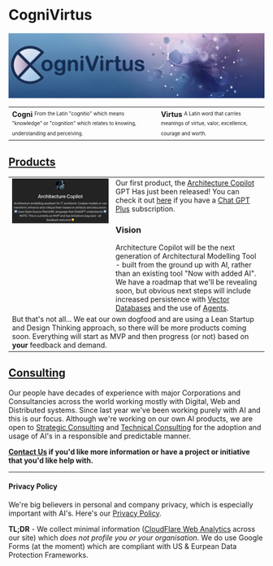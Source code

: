 # CogniVirtus

<img src="./Images/CogniVirtus%20Banner.jpg" alt="Cognivirtus - Excellence in Understanding" class="img-full-width">

<style>
  table#noborder td {
    border: none;
    vertical-align: top;
  }
</style>

<table id="noborder">
  <tbody>
    <tr>
      <td>
        <b>Cogni</b>
        <sup><sub>From the Latin "cognitio" which means "knowledge" or "cognition" which relates to knowing, understanding and perceiving.</sub></sup>
      </td>
      <td>
        <b>Virtus</b>
        <sup><sub>A Latin word that carries meanings of virtue, valor, excellence, courage and worth.</sub></sup>
      </td>
    </tr>
  </tbody>
</table>

## [Products](./Products/products.md)
<table id="noborder">
  <tbody>
    <tr>
      <td>
        <img src="./Products/Architecture Copilot - MVP - body.png" alt="Architecture Copilot" class="img-half-width">
      </td>
      <td>
        Our first product, the <a href="./Products/architectureCopilot.html">Architecture Copilot</a> GPT Has just been released! You can check it out <a href="https://chat.openai.com/g/g-iHXlDzolq-architecture-copilot">here</a> if you have a <a href="https://openai.com/blog/chatgpt-plus">Chat GPT Plus</a> subscription.
        <h3>Vision</h3>
        Architecture Copilot will be the next generation of Architectural Modelling Tool - built from the ground up with AI, rather than an existing tool "Now with added AI".
        <br>
        We have a roadmap that we'll be revealing soon, but obvious next steps will include increased persistence with <a href="https://en.wikipedia.org/wiki/Vector_database">Vector Databases</a> and the use of <a href="https://developer.nvidia.com/blog/introduction-to-llm-agents/">Agents</a>.
      </td>
    </tr>
    <tr>
      <td colspan="2">
        But that's not all... We eat our own dogfood and are using a Lean Startup and Design Thinking approach, so there will be more products coming soon. Everything will start as MVP and then progress (or not) based on <b>your</b> feedback and demand.
      </td>
    </tr>
  </tbody>
</table>

## [Consulting](Consulting/consulting.md)
Our people have decades of experience with major Corporations and Consultancies across the world working mostly with Digital, Web and Distributed systems. Since last year we've been working purely with AI and this is our focus. Although we're working on our own AI products, we are open to [Strategic Consulting](./Consulting/strategic.md) and [Technical Consulting](./Consulting/technology.md) for the adoption and usage of AI's in a responsible and predictable manner.

**[Contact Us](./contact.md) if you'd like more information or have a project or initiative that you'd like help with.**

---

#### Privacy Policy
We're big believers in personal and company privacy, which is especially important with AI's. Here's our [Privacy Policy](./privacypolicy.md).

**TL;DR** - We collect minimal information ([CloudFlare Web Analytics](https://www.cloudflare.com/en-au/web-analytics/) across our site) which *does not profile you or your organisation*. We do use Google Forms (at the moment) which are compliant with US & Eurpean Data Protection Frameworks.
